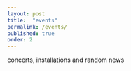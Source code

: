 ```yaml
---
layout: post
title:  "events"
permalink: /events/
published: true
order: 2
---
```

concerts, installations and random news